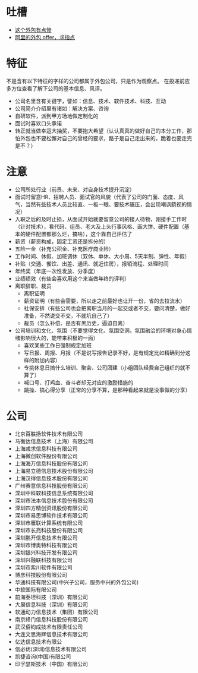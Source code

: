 # 吐槽

- [这个外包有点惨](https://www.v2ex.com/t/539018?p=1)
- [阿里的外包 offer，求指点](https://www.v2ex.com/t/539099?p=1)

# 特征
不是含有以下特征的字样的公司都属于外包公司，只是作为观察点。
在投递前应多方位查看了解下公司的基本信息、风评。

- 公司名里含有关键字，譬如：信息、技术、软件技术、科技、互动
- 公司简介介绍里有诸如：解决方案、咨询
- 自研软件，派到甲方场地做定制化的
- 面试时喜欢口头承诺
- 转正就当做幸运大抽奖，不要抱大希望（认认真真的做好自己的本分工作，那怕外包也不要松懈对自己的曾经的要求，路子是自己走出来的，跪着也要走完是不？）

# 注意

- 公司所处行业（前景、未来、对自身技术提升沉淀）
- 面试时留意HR、招聘人员、面试官的风貌（代表了公司的门面、态度、风气，当然有些技术人员比较直、一板一眼、要技术碾压，会出现嘲讽藐视的情况）
- 入职之后的及时止损，从面试开始就要留意公司的接人待物，刚接手工作时（针对技术），看代码、组员、老大及上头行事风格、画大饼、硬件配置（基本的硬件配置都那么烂，搞啥），这个靠自己评估了
- 薪资（薪资构成，固定工资还是拆分的）
- 五险一金（补充公积金、补充医疗商业险）
- 工作时间、休假、加班调休（双休、单休、大小周、5天半制、弹性、年假）
- 补贴（交通、餐饮、出差、通讯、就近住房），报销流程、处理时间
- 年终奖（年底一次性发放、分季度）
- 业绩绩效（有些会喜欢用这个来当做年终的评判）
- 离职辞职、裁员
  - 离职证明
  - 薪资证明（有些会需要，所以走之前最好也让开一份，省的去拉流水）
  - 社保安排（有些公司也会把离职当月的一起交或者不交，要问清楚，做好准备，不然说交不交，不就坑自己了）
  - 裁员（怎么补偿、是否有黑历史，逼迫自离）
- 公司培训和文化、氛围（不要觉得文化、氛围空洞，氛围融洽的环境对身心情绪影响很大的，能带来积极的一面）
  - 喜欢某些工作日强制规定加班
  - 写日报、周报、月报（不是说写报告记录不好，是有规定比如精确到分这样的附加内容）
  - 专挑休息日搞什么培训、聚会、公司团建（小组团队经费自己组织的就不算了）
  - 喊口号、打鸡血、奋斗者却无对应的激励措施的
  - 跳操、搞心得分享（正常的分享不算，是那种看起来就是没事做的分享）

# 公司

- 北京百胜扬软件技术有限公司
- 马衡达信息技术（上海）有限公司
- 上海彧求信息科技有限公司
- 上海微创软件股份有限公司
- 上海海万信息科技股份有限公司
- 上海易立德信息技术股份有限公司
- 上海汉得信息技术股份有限公司
- 广州赛意信息科技股份有限公司
- 深圳中科软科技信息系统有限公司
- 深圳市法本信息技术股份有限公司
- 深圳四方精创资讯股份有限公司
- 深圳市易思博软件技术有限公司
- 深圳市雁联计算系统有限公司
- 深圳市长亮科技股份有限公司
- 深圳鹏开信息技术有限公司
- 深圳市博奥特科技有限公司
- 深圳银兴科技开发有限公司
- 深圳兴融联科技有限公司
- 深圳市紫川软件有限公司
- 博彦科技股份有限公司
- 华通科技有限公司(中兴子公司，服务中兴的外包公司)
- 中软国际有限公司
- 前海泰坦科技（深圳）有限公司
- 大展信息科技（深圳）有限公司
- 软通动力信息技术（集团）有限公司
- 南京绛门信息科技股份有限公司
- 武汉佰钧成技术有限责任公司
- 大连文思海辉信息技术有限公司
- 亿达信息技术有限公
- 信必优(深圳)信息技术有限公司
- 凯捷咨询(中国)有限公司
- 印孚瑟斯技术（中国）有限公司
